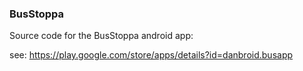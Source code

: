### BusStoppa 


Source code for the BusStoppa android app:

see: https://play.google.com/store/apps/details?id=danbroid.busapp


